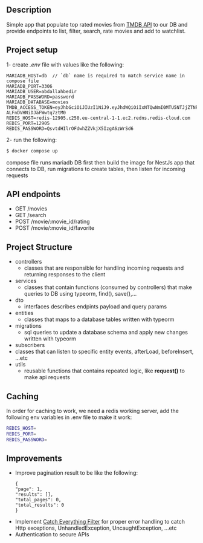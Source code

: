 ## Description

Simple app that populate top rated movies from [TMDB API](https://developer.themoviedb.org/reference/intro/getting-started) to our DB and provide endpoints to list, filter, search, rate movies and add to watchlist.

## Project setup

1- create _.env_ file with values like the following:

```
MARIADB_HOST=db  // `db` name is required to match service name in compose file
MARIADB_PORT=3306
MARIADB_USER=abdallahbedir
MARIADB_PASSWORD=password
MARIADB_DATABASE=movies
TMDB_ACCESS_TOKEN=eyJhbGciOiJIUzI1NiJ9.eyJhdWQiOiIxNTQwNmI0MTU5NTJjZTNkYjI1N2UzNWVjODhmMDgyOSIsIm5iZiI6MTczMjM2MzUyMC42OTY1NTgsInN1YiI6IjY3M2NmYTg4MzU1NTQxNzkxM2IxNjNiZiIsInNjb3BlcyI6WyJhcGlfcmVhZCJdLCJ2ZXJzaW9uIjoxfQ.uaZkACpg1LTBnfUbhW9n-ALFnDVHNiDJaFWwtq7ztM0
REDIS_HOST=redis-12905.c250.eu-central-1-1.ec2.redns.redis-cloud.com
REDIS_PORT=12905
REDIS_PASSWORD=QsvtdHIlrOFdwhZZVkjX5IzgA6zWrSd6
```

2- run the following:

```bash
$ docker compose up
```

compose file runs mariadb DB first then build the image for NestJs app that connects to DB, run migrations to create tables, then listen for incoming requests

## API endpoints

- GET /movies
- GET /search
- POST /movie/:movie_id/rating
- POST /movie/:movie_id/favorite

## Project Structure

- controllers
  - classes that are responsible for handling incoming requests and returning responses to the client
- services
  - classes that contain functions (consumed by controllers) that make queries to DB using typeorm, find(), save(),...
- dto
  - interfaces describes endpints payload and query params
- entities
  - classes that maps to a database tables written with typeorm
- migrations
  - sql queries to update a database schema and apply new changes written with typeorm
- subscribers
- classes that can listen to specific entity events, afterLoad, beforeInsert, ...etc
- utils
  - reusable functions that contains repeated logic, like **request()** to make api requests

## Caching

In order for caching to work, we need a redis working server, add the following env variables in .env file to make it work:

```bash
REDIS_HOST=
REDIS_PORT=
REDIS_PASSWORD=
```

## Improvements

- Improve pagination result to be like the following:
  ```
  {
  "page": 1,
  "results": [],
  "total_pages": 0,
  "total_results": 0
  }
  ```
- Implement [Catch Everything Filter](https://docs.nestjs.com/exception-filters#catch-everything) for proper error handling to catch Http exceptions, UnhandledException, UncaughtException, ...etc
- Authentication to secure APIs
